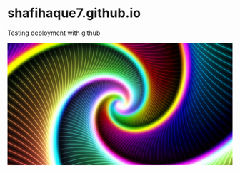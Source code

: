 # shafihaque7.github.io
Testing deployment with github

![main](https://github.com/shafihaque7/shafihaque7.github.io/blob/master/giphy.gif)
